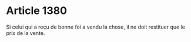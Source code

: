 # Article 1380

Si celui qui a reçu de bonne foi a vendu la chose, il ne doit restituer que le prix de la vente.